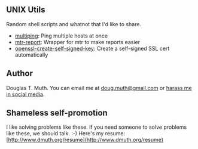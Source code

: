 ## UNIX Utils

Random shell scripts and whatnot that I'd like to share.


- [multiping](multiping.md): Ping multiple hosts at once
- [mtr-report](mtr-report.md): Wrapper for mtr to make reports easier
- [openssl-create-self-signed-key](openssl-create-self-signed-key.md): Create a self-signed SSL cert automatically


## Author

Douglas T. Muth.  You can email me at doug.muth@gmail.com or 
[harass me in social media](http://www.dmuth.org/contact).


## Shameless self-promotion

I like solving problems like these. If you need someone to 
solve problems like these, we should talk. :-)
Here's my resume:
[http://www.dmuth.org/resume](http://www.dmuth.org/resume)


